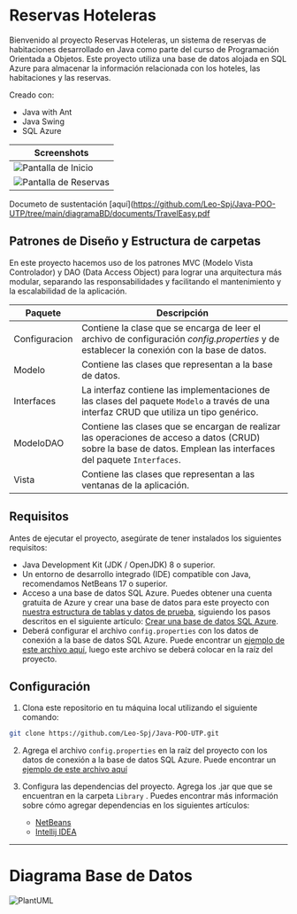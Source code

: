 # Reservas Hoteleras

Bienvenido al proyecto Reservas Hoteleras, un sistema de reservas de habitaciones desarrollado en Java como parte del curso de Programación Orientada a Objetos. Este proyecto utiliza una base de datos alojada en SQL Azure para almacenar la información relacionada con los hoteles, las habitaciones y las reservas.

Creado con:
* Java with Ant
* Java Swing
* SQL Azure

| Screenshots                                                                                             |
|---------------------------------------------------------------------------------------------------------|
| ![Pantalla de Inicio](https://github.com/Leo-Spj/Java-POO-UTP/tree/main/diagramaBD/documents/login.png) |
| ![Pantalla de Reservas](https://github.com/Leo-Spj/Java-POO-UTP/tree/main/diagramaBD/documents/reserva.png)      |

Documeto de sustentación [aquí](https://github.com/Leo-Spj/Java-POO-UTP/tree/main/diagramaBD/documents/TravelEasy.pdf


## Patrones de Diseño y Estructura de carpetas

En este proyecto hacemos uso de los patrones MVC (Modelo Vista Controlador) y DAO (Data Access Object) para lograr una arquitectura más modular, separando las responsabilidades y facilitando el mantenimiento y la escalabilidad de la aplicación.

| Paquete | Descripción |
|-----|--------|
| Configuracion | Contiene la clase que se encarga de leer el archivo de configuración *config.properties* y de establecer la conexión con la base de datos. |
| Modelo | Contiene las clases que representan a la base de datos. |
| Interfaces | La interfaz contiene las implementaciones de las clases del paquete `Modelo` a través de una interfaz CRUD que utiliza un tipo genérico. |
| ModeloDAO | Contiene las clases que se encargan de realizar las operaciones de acceso a datos (CRUD) sobre la base de datos. Emplean las interfaces del paquete `Interfaces`. |
| Vista | Contiene las clases que representan a las ventanas de la aplicación.   |




## Requisitos

Antes de ejecutar el proyecto, asegúrate de tener instalados los siguientes requisitos:

- Java Development Kit (JDK / OpenJDK) 8 o superior.
- Un entorno de desarrollo integrado (IDE) compatible con Java, recomendamos NetBeans 17 o superior.
- Acceso a una base de datos SQL Azure. Puedes obtener una cuenta gratuita de Azure y crear una base de datos para este proyecto con [nuestra estructura de tablas y datos de prueba](https://github.com/Leo-Spj/Java-POO-UTP/tree/main/Base%20de%20Datos), siguiendo los pasos descritos en el siguiente artículo: [Crear una base de datos SQL Azure](https://docs.microsoft.com/en-us/azure/azure-sql/database/single-database-create-quickstart?tabs=azure-portal).
- Deberá configurar el archivo `config.properties` con los datos de conexión a la base de datos SQL Azure. Puede encontrar un [ejemplo de este archivo aquí](https://github.com/Leo-Spj/Java-POO-UTP/blob/main/Base%20de%20Datos/config.properties), luego este archivo se deberá colocar en la raíz del proyecto.

## Configuración

1. Clona este repositorio en tu máquina local utilizando el siguiente comando:

```bash
git clone https://github.com/Leo-Spj/Java-POO-UTP.git
```

2. Agrega el archivo `config.properties` en la raíz del proyecto con los datos de conexión a la base de datos SQL Azure. Puede encontrar un [ejemplo de este archivo aquí](https://github.com/Leo-Spj/Java-POO-UTP/blob/main/Base%20de%20Datos/config.properties)

3. Configura las dependencias del proyecto. Agrega los .jar que que se encuentran en la carpeta `Library` . Puedes encontrar más información sobre cómo agregar dependencias en los siguientes artículos: 
    * [NetBeans](https://parzibyte.me/blog/2019/02/15/anadir-librerias-archivos-jar-netbeans/)
    * [Intellij IDEA](https://www.jetbrains.com/help/idea/library.html#add-library-to-module-dependencies)
    


-------------------------


# Diagrama Base de Datos

![PlantUML](./diagramaBD/diagrama.svg)

